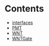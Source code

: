 

# Contents
- [interfaces](/src/oz-custom/presets/token/interfaces)
- [PMT](PMT.sol/contract.PMT.md)
- [WNT](WNT.sol/contract.WNT.md)
- [WNTGate](WNTGate.sol/contract.WNTGate.md)
